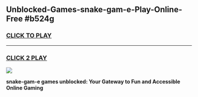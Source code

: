 
## Unblocked-Games-snake-gam-e-Play-Online-Free #b524g
<h3>
<a href="https://us.freeplayer.one?title=snake-gam-e&ref=10M">CLICK TO PLAY</a></h3>
<hr>

<h3>
<a href="https://us.freeplayer.one?title=snake-gam-e&ref=10M">CLICK 2 PLAY</a>
  
</h3>

<a href="https://us.freeplayer.one?title=snake-gam-e&ref=10M"><img src="https://clearcache.store/games.png"></a>


**snake-gam-e games unblocked: Your Gateway to Fun and Accessible Online Gaming**
